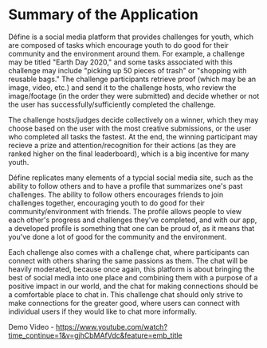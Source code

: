 # Summary of the Application
Défine is a social media platform that provides challenges for youth, which are composed of tasks which encourage youth to do good for their community and the environment around them. For example, a challenge may be titled "Earth Day 2020," and some tasks associated with this challenge may include "picking up 50 pieces of trash" or "shopping with reusable bags." The challenge participants retrieve proof (which may be an image, video, etc.) and send it to the challenge hosts, who review the image/footage (in the order they were submitted) and decide whether or not the user has successfully/sufficiently completed the challenge.

The challenge hosts/judges decide collectively on a winner, which they may choose based on the user with the most creative submissions, or the user who completed all tasks the fastest. At the end, the winning participant may recieve a prize and attention/recognition for their actions (as they are ranked higher on the final leaderboard), which is a big incentive for many youth.

Défine replicates many elements of a typcial social media site, such as the ability to follow others and to have a profile that summarizes one's past challenges. The ability to follow others encourages friends to join challenges together, encouraging youth to do good for their community/environment with friends. The profile allows people to view each other's progress and challenges they've completed, and with our app, a developed profile is something that one can be proud of, as it means that you've done a lot of good for the community and the environment.

Each challenge also comes with a challenge chat, where participants can connect with others sharing the same passions as them. The chat will be heavily moderated, because once again, this platform is about bringing the best of social media into one place and combining them with a purpose of a positive impact in our world, and the chat for making connections should be a comfortable place to chat in. This challenge chat should only strive to make connections for the greater good, where users can connect with individual users if they would like to chat more informally.

Demo Video - https://www.youtube.com/watch?time_continue=1&v=gjhCbMAfVdc&feature=emb_title
